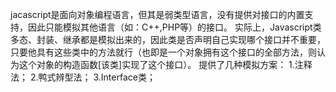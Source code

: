 jacascript是面向对象编程语言，但其是弱类型语言，没有提供对接口的内置支持，因此只能模拟其他语言（如：C++,PHP等）的接口。
实际上，Javascript类多态、封装、继承都是模拟出来的，因此类是否声明自己实现哪个接口并不重要，只要他具有这些类中的方法就行（也即是一个对象拥有这个接口的全部方法，则认为这个对象的构造函数[该类]实现了这个接口）。
提供了几种模拟方案：
1.注释法；
2.鸭式辨型法；
3.Interface类；
